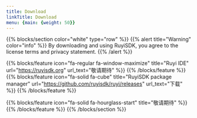 ```yaml
---
title: Download
linkTitle: Download
menu: {main: {weight: 50}}
---
```



{{% blocks/section color="white" type="row" %}}
{{% alert title="Warning" color="info" %}}
By downloading and using RuyiSDK, you agree to the license terms and privacy statement.
{{% /alert %}}

{{% blocks/feature icon="fa-regular fa-window-maximize" title="Ruyi IDE" url="https://ruyisdk.org" url_text="敬请期待" %}}
{{% /blocks/feature %}}
{{% blocks/feature icon="fa-solid fa-cube" title="RuyiSDK package manager" url="https://github.com/ruyisdk/ruyi/releases" url_text="下载" %}}
{{% /blocks/feature %}}

{{% blocks/feature icon="fa-solid fa-hourglass-start" title="敬请期待" %}}
{{% /blocks/feature %}}
{{% /blocks/section %}}